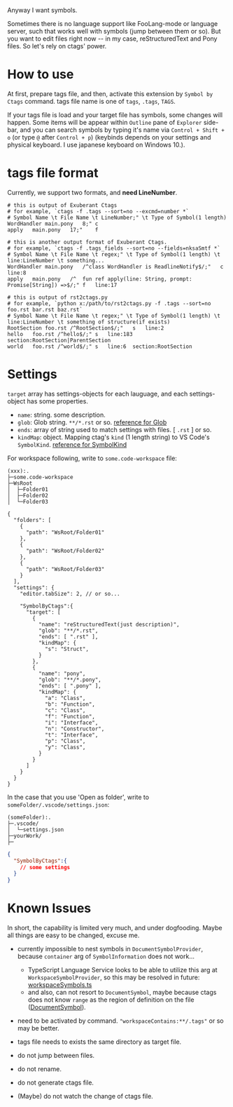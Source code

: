Anyway I want symbols.

Sometimes there is no language support like FooLang-mode or language server,
such that works well with symbols (jump between them or so).
But you want to edit files right now -- in my case, reStructuredText and Pony files.
So let's rely on ctags' power.


How to use
====================

At first, prepare tags file, and then, activate this extension by `Symbol by Ctags` command.
tags file name is one of `tags`, `.tags`, `TAGS`.

If your tags file is load and your target file has symbols, some changes will happen.
Some items will be appear within `Outline` pane of `Explorer` side-bar,
and you can search symbols by typing it's name
via `Control + Shift + o` (or type `@` after `Control + p`)
(keybinds depends on your settings and physical keyboard. I use japanese keyboard on Windows 10.).


tags file format
====================

Currently, we support two formats, and **need LineNumber**.

```console
# this is output of Exuberant Ctags
# for example, `ctags -f .tags --sort=no --excmd=number *`
# Symbol Name \t File Name \t LineNumber;" \t Type of Symbol(1 length)
WordHandler	main.pony	8;"	c
apply	main.pony	17;"	f
```

```console
# this is another output format of Exuberant Ctags.
# for example, `ctags -f .tags_fields --sort=no --fields=nksaSmtf *`
# Symbol Name \t File Name \t regex;" \t Type of Symbol(1 length) \t line:LineNumber \t something...
WordHandler	main.pony	/^class WordHandler is ReadlineNotify$/;"	c	line:8
apply	main.pony	/^  fun ref apply(line: String, prompt: Promise[String]) =>$/;"	f	line:17
```

```console
# this is output of rst2ctags.py
# for example, `python x:/path/to/rst2ctags.py -f .tags --sort=no foo.rst bar.rst baz.rst`
# Symbol Name \t File Name \t regex;" \t Type of Symbol(1 length) \t line:LineNumber \t something of structure(if exists)
RootSection	foo.rst	/^RootSection$/;"	s	line:2
hello	foo.rst	/^hello$/;"	s	line:183	section:RootSection|ParentSection
world	foo.rst	/^world$/;"	s	line:6	section:RootSection
```


Settings
====================

`target` array has settings-objects for each lauguage,
and each settings-object has some properties.

* `name`: string. some description.
* `glob`: Glob string. `**/*.rst` or so.
  [reference for Glob](https://code.visualstudio.com/api/references/vscode-api#GlobPattern)
* `ends`: array of string used to match settings with files. [ `.rst` ] or so.
* `kindMap`: object. Mapping ctag's `kind` (1 length string) to VS Code's `SymbolKind`.
  [reference for SymbolKind](https://code.visualstudio.com/api/references/vscode-api#SymbolKind)


For workspace following, write to `some.code-workspace` file:

```console
(xxx):.
├─some.code-workspace
├─WsRoot
│  ├─Folder01
│  ├─Folder02
│  └─Folder03
```

```some.code-workspace
{
  "folders": [
    {
      "path": "WsRoot/Folder01"
    },
    {
      "path": "WsRoot/Folder02"
    },
    {
      "path": "WsRoot/Folder03"
    }
  ],
  "settings": {
    "editor.tabSize": 2, // or so...

    "SymbolByCtags":{
      "target": [
        {
          "name": "reStructuredText(just description)",
          "glob": "**/*.rst",
          "ends": [ ".rst" ],
          "kindMap": {
            "s": "Struct",
          }
        },
        {
          "name": "pony",
          "glob": "**/*.pony",
          "ends": [ ".pony" ],
          "kindMap": {
            "a": "Class",
            "b": "Function",
            "c": "Class",
            "f": "Function",
            "i": "Interface",
            "n": "Constructor",
            "t": "Interface",
            "p": "Class",
            "y": "Class",
          }
        }
      ]
    }
  }
}
```

In the case that you use 'Open as folder', write to `someFolder/.vscode/settings.json`:

```console
(someFolder):.
├─.vscode/
│  └─settings.json
├─yourWork/
├─
```

```settings.json
{
  "SymbolByCtags":{
    // some settings
  }
}
```

Known Issues
====================

In short, the capability is limited very much, and under dogfooding.
Maybe all things are easy to be changed, excuse me.

* currently impossible to nest symbols in `DocumentSymbolProvider`, because `container` arg of `SymbolInformation` does not work...

  * TypeScript Language Service looks to be able to utilize this arg at `WorkspaceSymbolProvider`, so this may be resolved in future: 
    [workspaceSymbols.ts](https://github.com/Microsoft/vscode/blob/e2cf8ebc5d6e827199124b911ff3e25ff38ae2ec/extensions/typescript-language-features/src/features/workspaceSymbols.ts#L53)
  * and also, can not resort to `DocumentSymbol`, maybe because ctags does not know `range` as the region of definition on the file
    ([DocumentSymbol](https://code.visualstudio.com/api/references/vscode-api#DocumentSymbol)).

* need to be activated by command.
  `"workspaceContains:**/.tags"` or so may be better.
* tags file needs to exists the same directory as target file.
* do not jump between files.
* do not rename.
* do not generate ctags file.
* (Maybe) do not watch the change of ctags file.
